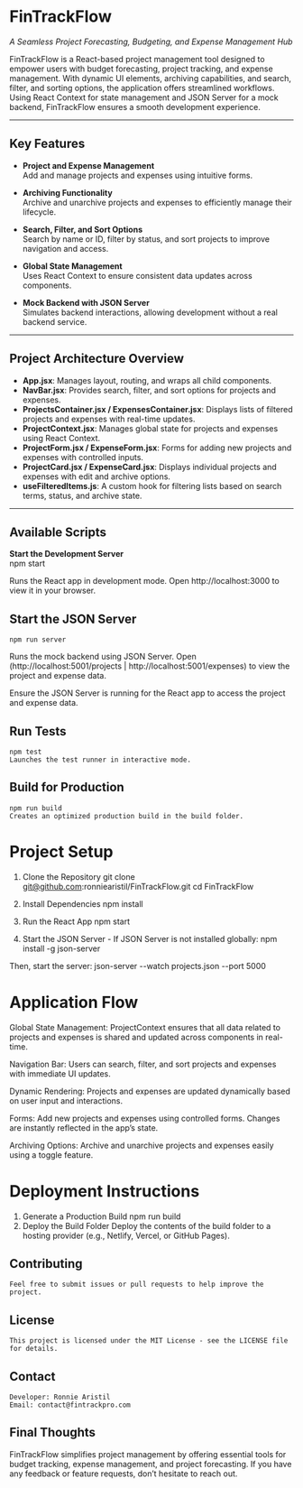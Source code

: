 # FinTrackFlow  
_A Seamless Project Forecasting, Budgeting, and Expense Management Hub_

FinTrackFlow is a React-based project management tool designed to empower users with budget forecasting, project tracking, and expense management. With dynamic UI elements, archiving capabilities, and search, filter, and sorting options, the application offers streamlined workflows. Using React Context for state management and JSON Server for a mock backend, FinTrackFlow ensures a smooth development experience.

---

## Key Features  

- **Project and Expense Management**  
  Add and manage projects and expenses using intuitive forms.  

- **Archiving Functionality**  
  Archive and unarchive projects and expenses to efficiently manage their lifecycle.  

- **Search, Filter, and Sort Options**  
  Search by name or ID, filter by status, and sort projects to improve navigation and access.  

- **Global State Management**  
  Uses React Context to ensure consistent data updates across components.  

- **Mock Backend with JSON Server**  
  Simulates backend interactions, allowing development without a real backend service.  

---

## Project Architecture Overview  

- **App.jsx**: Manages layout, routing, and wraps all child components.  
- **NavBar.jsx**: Provides search, filter, and sort options for projects and expenses.  
- **ProjectsContainer.jsx / ExpensesContainer.jsx**: Displays lists of filtered projects and expenses with real-time updates.  
- **ProjectContext.jsx**: Manages global state for projects and expenses using React Context.  
- **ProjectForm.jsx / ExpenseForm.jsx**: Forms for adding new projects and expenses with controlled inputs.  
- **ProjectCard.jsx / ExpenseCard.jsx**: Displays individual projects and expenses with edit and archive options.  
- **useFilteredItems.js**: A custom hook for filtering lists based on search terms, status, and archive state.  

---

## Available Scripts  

**Start the Development Server**  
    npm start

Runs the React app in development mode.
Open http://localhost:3000 to view it in your browser.

## Start the JSON Server
    npm run server

Runs the mock backend using JSON Server.
Open (http://localhost:5001/projects | http://localhost:5001/expenses) to view the project and expense data.

Ensure the JSON Server is running for the React app to access the project and expense data.

## Run Tests
    npm test
    Launches the test runner in interactive mode.

## Build for Production
    npm run build
    Creates an optimized production build in the build folder.

# Project Setup
1. Clone the Repository
    git clone git@github.com:ronniearistil/FinTrackFlow.git
    cd FinTrackFlow

2. Install Dependencies
    npm install

3. Run the React App
    npm start
4. Start the JSON Server - If JSON Server is not installed globally:
    npm install -g json-server

Then, start the server:
    json-server --watch projects.json --port 5000

# Application Flow
Global State Management:
    ProjectContext ensures that all data related to projects and expenses is shared and updated across components in real-time.

Navigation Bar:
    Users can search, filter, and sort projects and expenses with immediate UI updates.

Dynamic Rendering:
    Projects and expenses are updated dynamically based on user input and interactions.

Forms:
    Add new projects and expenses using controlled forms. Changes are instantly reflected in the app’s state.

Archiving Options:
    Archive and unarchive projects and expenses easily using a toggle feature.

# Deployment Instructions
1. Generate a Production Build
    npm run build
2. Deploy the Build Folder
    Deploy the contents of the build folder to a hosting provider (e.g., Netlify, Vercel, or GitHub Pages).
## Contributing
    Feel free to submit issues or pull requests to help improve the project.
## License
    This project is licensed under the MIT License - see the LICENSE file for details.
## Contact
    Developer: Ronnie Aristil
    Email: contact@fintrackpro.com

## Final Thoughts

FinTrackFlow simplifies project management by offering essential tools for budget tracking, expense management, and project forecasting. If you have any feedback or feature requests, don’t hesitate to reach out.
